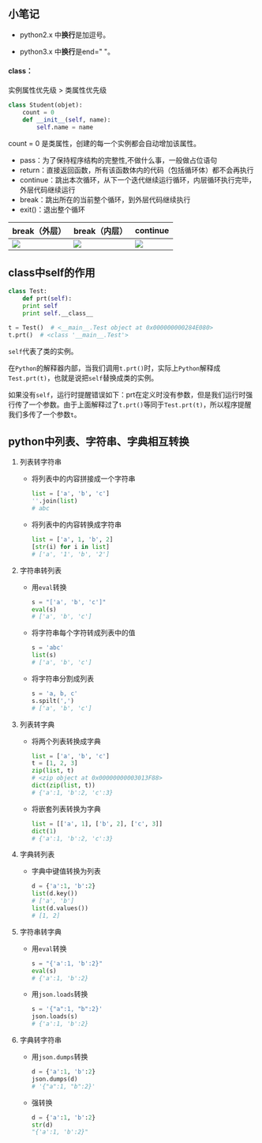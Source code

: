 ## 小笔记

* python2.x 中**换行**是加逗号。

* python3.x 中**换行**是end=" "。

#### class：

实例属性优先级 > 类属性优先级

```python
class Student(objet):
	count = 0
    def __init__(self, name):
        self.name = name
```

count = 0 是类属性，创建的每一个实例都会自动增加该属性。

* pass：为了保持程序结构的完整性,不做什么事，一般做占位语句
* return：直接返回函数，所有该函数体内的代码（包括循环体）都不会再执行
* continue：跳出本次循环，从下一个迭代继续运行循环，内层循环执行完毕，外层代码继续运行
* break：跳出所在的当前整个循环，到外层代码继续执行
* exit()：退出整个循环

| break（外层）                                                | break（内层）                                                | continue                                                     |
| ------------------------------------------------------------ | ------------------------------------------------------------ | ------------------------------------------------------------ |
| <img src="https://images2017.cnblogs.com/blog/1233990/201709/1233990-20170906195557538-1808918089.jpg" style="width:100px height:122px" /> | <img src="https://images2017.cnblogs.com/blog/1233990/201709/1233990-20170906195607726-1997870131.jpg" style="width:100px height:122px" /> | <img src="https://images2017.cnblogs.com/blog/1233990/201709/1233990-20170906195622366-1778530157.jpg" style="width:100px height:122px" /> |
## class中self的作用
```python
class Test:
	def prt(self):
    print self
    print self.__class__

t = Test()  # <__main__.Test object at 0x000000000284E080>
t.prt()  # <class '__main__.Test'>
```

`self`代表了类的实例。

在`Python`的解释器内部，当我们调用`t.prt()`时，实际上`Python`解释成`Test.prt(t)`，也就是说把`self`替换成类的实例。

如果没有`self`，运行时提醒错误如下：prt在定义时没有参数，但是我们运行时强行传了一个参数。由于上面解释过了`t.prt()`等同于`Test.prt(t)`，所以程序提醒我们多传了一个参数`t`。

## python中列表、字符串、字典相互转换

1. 列表转字符串

   * 将列表中的内容拼接成一个字符串

     ```python
     list = ['a', 'b', 'c']
     ''.join(list)
     # abc
     ```

   * 将列表中的内容转换成字符串

     ```python
     list = ['a', 1, 'b', 2]
     [str(i) for i in list]
     # ['a', '1', 'b', '2']
     ```
2. 字符串转列表
   * 用`eval`转换
     ```python
     s = "['a', 'b', 'c']"
     eval(s)
     # ['a', 'b', 'c']
     ```
   * 将字符串每个字符转成列表中的值
     ```python
     s = 'abc'
     list(s)
     # ['a', 'b', 'c']
     ```
   * 将字符串分割成列表
     ```python
     s = 'a, b, c'
     s.spilt(',')
     # ['a', 'b', 'c']
     ```
3. 列表转字典
   * 将两个列表转换成字典
     ```python
     list = ['a', 'b', 'c']
     t = [1, 2, 3]
     zip(list, t)
     # <zip object at 0x00000000003013F88>
     dict(zip(list, t))
     # {'a':1, 'b':2, 'c':3}
     ```
   * 将嵌套列表转换为字典
     ```python
     list = [['a', 1], ['b', 2], ['c', 3]]
     dict(1)
     # {'a':1, 'b':2, 'c':3}
     ```
4. 字典转列表
   * 字典中键值转换为列表
     ```python
     d = {'a':1, 'b':2}
     list(d.key())
     # ['a', 'b']
     list(d.values())
     # [1, 2]
     ```
5. 字符串转字典
   * 用`eval`转换
     ```python
     s = "{'a':1, 'b':2}"
     eval(s)
     # {'a':1, 'b':2}
     ```
   * 用`json.loads`转换
     ```python
     s = '{"a":1, "b":2}'
     json.loads(s)
     # {'a':1, 'b':2}
     ```
6. 字典转字符串
   * 用`json.dumps`转换
     ```python
     d = {'a':1, 'b':2}
     json.dumps(d)
     # '{"a":1, "b":2}'
     ```
   * 强转换
     ```python
     d = {'a':1, 'b':2}
     str(d)
     "{'a':1, 'b':2}"
     ```


